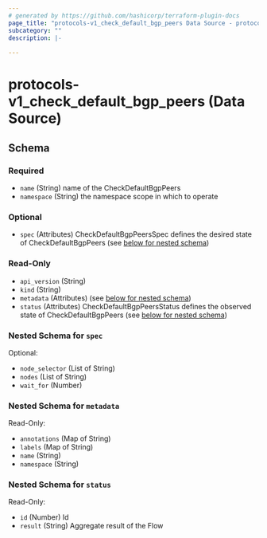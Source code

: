 ```yaml
---
# generated by https://github.com/hashicorp/terraform-plugin-docs
page_title: "protocols-v1_check_default_bgp_peers Data Source - protocols-v1"
subcategory: ""
description: |-
  
---
```


# protocols-v1_check_default_bgp_peers (Data Source)





<!-- schema generated by tfplugindocs -->
## Schema

### Required

- `name` (String) name of the CheckDefaultBgpPeers
- `namespace` (String) the namespace scope in which to operate

### Optional

- `spec` (Attributes) CheckDefaultBgpPeersSpec defines the desired state of CheckDefaultBgpPeers (see [below for nested schema](#nestedatt--spec))

### Read-Only

- `api_version` (String)
- `kind` (String)
- `metadata` (Attributes) (see [below for nested schema](#nestedatt--metadata))
- `status` (Attributes) CheckDefaultBgpPeersStatus defines the observed state of CheckDefaultBgpPeers (see [below for nested schema](#nestedatt--status))

<a id="nestedatt--spec"></a>
### Nested Schema for `spec`

Optional:

- `node_selector` (List of String)
- `nodes` (List of String)
- `wait_for` (Number)


<a id="nestedatt--metadata"></a>
### Nested Schema for `metadata`

Read-Only:

- `annotations` (Map of String)
- `labels` (Map of String)
- `name` (String)
- `namespace` (String)


<a id="nestedatt--status"></a>
### Nested Schema for `status`

Read-Only:

- `id` (Number) Id
- `result` (String) Aggregate result of the Flow
